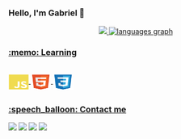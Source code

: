 ### Hello, I'm Gabriel 👋

<!--
**1987biel/1987biel** is a ✨ _special_ ✨ repository because its `README.md` (this file) appears on your GitHub profile.

Here are some ideas to get you started:

- 🔭 I’m currently  full-time studying programming
- 🌱 I’m currently learning languages ​​like java script, html, ccs
- ⚡ Fun fact: I am an investor on the B3 stock exchange
- 👩‍💻 Currently studying: HTML, CSS, JavaScript
- 👨‍🎓 Fun Fact: I'm always learning and exploring new concepts of known and new things!

-->

<div align="center">
  <a href="https://github.com/LacorteGabriel1987">
  <img height="180em" src="https://github-readme-stats.vercel.app/api?username=LacorteGabriel1987&show_icons=true&theme=dark&include_all_commits=true&count_private=true"/>
  <img src="https://github-readme-stats.vercel.app/api/top-langs?locale=en&hide_title=false&layout=compact&card_width=320&langs_count=5&theme=tokyonight&hide_border=false&username=LacorteGabriel1987" height="150" alt="languages graph"  />
</div>
  <h3>:memo: Learning</h3>
<div style="display: inline_block"><br>
  <img align="center" alt="Biel-Js" height="30" width="40" src="https://raw.githubusercontent.com/devicons/devicon/master/icons/javascript/javascript-plain.svg">
  <img align="center" alt="Biel-HTML" height="30" width="40" src="https://raw.githubusercontent.com/devicons/devicon/master/icons/html5/html5-original.svg">
  <img align="center" alt="Biel-CSS" height="30" width="40" src="https://raw.githubusercontent.com/devicons/devicon/master/icons/css3/css3-original.svg">
  

##
  
  <div>
  <h3> :speech_balloon: Contact me</h3>
   <a href="https://www.instagram.com/gabrielslacorte/" target="_blank"><img src="https://img.shields.io/badge/-Instagram-%23E4405F?style=for-the-badge&logo=instagram&logoColor=white" target="_blank"></a>
  <a href="https://discord.gg/wagxzStdcR(https://discord.com/channels/@me)" target="_blank"><img src="https://img.shields.io/badge/Discord-7289DA?style=for-the-badge&logo=discord&logoColor=white" target="_blank"></a> 
  <a href = "mailto:biellacorte@gmail.com"><img src="https://img.shields.io/badge/-Gmail-%23333?style=for-the-badge&logo=gmail&logoColor=white" target="_blank"></a>
  <a href="https://www.linkedin.com/in/gabriel-lacôrte-92996a69" target="_blank"><img src="https://img.shields.io/badge/-LinkedIn-%230077B5?style=for-the-badge&logo=linkedin&logoColor=white" target="_blank"></a>
  </div>
